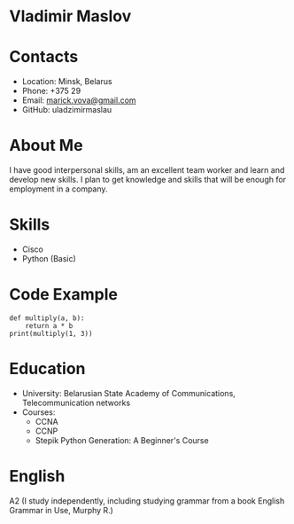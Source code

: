 # Vladimir Maslov

# Contacts
* Location: Minsk, Belarus
* Phone: +375 29
* Email: marick.vova@gmail.com
* GitHub: uladzimirmaslau

# About Me
   I have good interpersonal skills, am an excellent team worker and learn and develop new skills.
   I plan to get knowledge and skills that will be enough for employment in a company.
   
# Skills
* Cisco
* Python (Basic)
# Code Example
    def multiply(a, b):
        return a * b
    print(multiply(1, 3))
    
# Education
* University: Belarusian State Academy of Communications, Telecommunication networks
* Courses:
    + CCNA
    + CCNP
    + Stepik Python Generation: A Beginner's Course
# English
   A2 (I study independently, including studying grammar from a book English Grammar in Use, Murphy R.)
